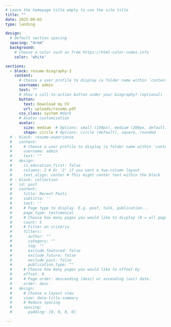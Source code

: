 ```yaml
---
# Leave the homepage title empty to use the site title
title: ""
date: 2025-09-03
type: landing

design:
  # Default section spacing
  spacing: "4rem"
  background:
    # Choose a color such as from https://html-color-codes.info
    color: 'white'

sections:
  - block: resume-biography-3
    content:
      # Choose a user profile to display (a folder name within `content/authors/`)
      username: admin
      text: ""
      # Show a call-to-action button under your biography? (optional)
      button:
        text: Download my CV
        url: uploads/resume.pdf
      css_class: system #dark
      # Avatar customization
      avatar:
        size: medium  # Options: small (150px), medium (200px, default), large (320px), xl (400px), xxl (500px)
        shape: circle # Options: circle (default), square, rounded
  # - block: resume-experience
  #   content:
  #     # Choose a user profile to display (a folder name within `content/authors/`)
  #     username: admin
  #     text: ""
  #   design:
  #     is_education_first: false
  #     columns: 2 # Or '2' if you want a two-column layout
  #     text_align: center # This might center text within the block
  # - block: collection
  #   id: post
  #   content:
  #     title: Recent Posts
  #     subtitle: ''
  #     text: ''
  #     # Page type to display. E.g. post, talk, publication...
  #     page_type: testimonial
  #     # Choose how many pages you would like to display (0 = all pages)
  #     count: 5
  #     # Filter on criteria
  #     filters:
  #       author: ""
  #       category: ""
  #       tag: ""
  #       exclude_featured: false
  #       exclude_future: false
  #       exclude_past: false
  #       publication_type: ""
  #     # Choose how many pages you would like to offset by
  #     offset: 0
  #     # Page order: descending (desc) or ascending (asc) date.
  #     order: desc
  #   design:
  #     # Choose a layout view
  #     view: date-title-summary
  #     # Reduce spacing
  #     spacing:
  #       padding: [0, 0, 0, 0]

---
```

